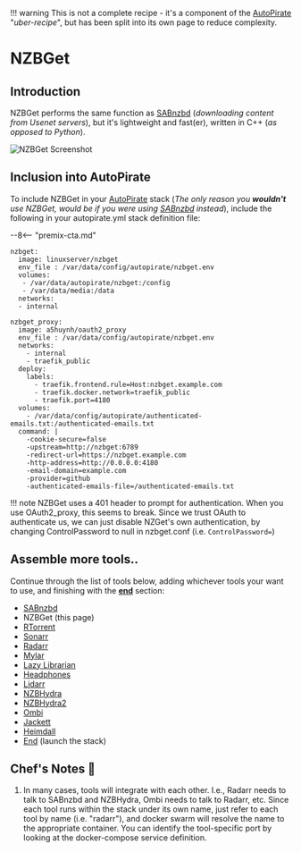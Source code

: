!!! warning
    This is not a complete recipe - it's a component of the [AutoPirate](/recipes/autopirate/) "_uber-recipe_", but has been split into its own page to reduce complexity.

# NZBGet

## Introduction

NZBGet performs the same function as [SABnzbd](/recipes/autopirate/sabnzbd.md) (_downloading content from Usenet servers_), but it's lightweight and fast(er), written in C++ (_as opposed to Python_).

![NZBGet Screenshot](../../images/nzbget.jpg)

## Inclusion into AutoPirate

To include NZBGet in your [AutoPirate](/recipes/autopirate/) stack
(_The only reason you **wouldn't** use NZBGet, would be if you were using [SABnzbd](/recipes/autopirate/sabnzbd/) instead_), include the following in your autopirate.yml stack definition file:

--8<-- "premix-cta.md"

````
nzbget:
  image: linuxserver/nzbget
  env_file : /var/data/config/autopirate/nzbget.env  
  volumes:
   - /var/data/autopirate/nzbget:/config
   - /var/data/media:/data
  networks:
  - internal

nzbget_proxy:
  image: a5huynh/oauth2_proxy
  env_file : /var/data/config/autopirate/nzbget.env
  networks:
    - internal
    - traefik_public
  deploy:
    labels:
      - traefik.frontend.rule=Host:nzbget.example.com
      - traefik.docker.network=traefik_public
      - traefik.port=4180
  volumes:
    - /var/data/config/autopirate/authenticated-emails.txt:/authenticated-emails.txt
  command: |
    -cookie-secure=false
    -upstream=http://nzbget:6789
    -redirect-url=https://nzbget.example.com
    -http-address=http://0.0.0.0:4180
    -email-domain=example.com
    -provider=github
    -authenticated-emails-file=/authenticated-emails.txt
````

!!! note
    NZBGet uses a 401 header to prompt for authentication. When you use OAuth2_proxy, this seems to break. Since we trust OAuth to authenticate us, we can just disable NZGet's own authentication, by changing ControlPassword to null in nzbget.conf (i.e. ```ControlPassword=```)


## Assemble more tools..

Continue through the list of tools below, adding whichever tools your want to use, and finishing with the **[end](/recipes/autopirate/end/)** section:

* [SABnzbd](/recipes/autopirate/sabnzbd.md)
* NZBGet (this page)
* [RTorrent](/recipes/autopirate/rtorrent/)
* [Sonarr](/recipes/autopirate/sonarr/)
* [Radarr](/recipes/autopirate/radarr/)
* [Mylar](/recipes/autopirate/mylar/)
* [Lazy Librarian](/recipes/autopirate/lazylibrarian/)
* [Headphones](/recipes/autopirate/headphones/)
* [Lidarr](/recipes/autopirate/lidarr/)
* [NZBHydra](/recipes/autopirate/nzbhydra/)
* [NZBHydra2](/recipes/autopirate/nzbhydra2/)
* [Ombi](/recipes/autopirate/ombi/)
* [Jackett](/recipes/autopirate/jackett/)
* [Heimdall](/recipes/autopirate/heimdall/)
* [End](/recipes/autopirate/end/) (launch the stack)


## Chef's Notes 📓

1. In many cases, tools will integrate with each other. I.e., Radarr needs to talk to SABnzbd and NZBHydra, Ombi needs to talk to Radarr, etc. Since each tool runs within the stack under its own name, just refer to each tool by name (i.e. "radarr"), and docker swarm will resolve the name to the appropriate container. You can identify the tool-specific port by looking at the docker-compose service definition.